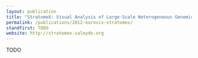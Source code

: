 ```yaml
---
layout: publication
title: "StratomeX: Visual Analysis of Large-Scale Heterogeneous Genomics Data for Cancer Subtype Characterization"
permalink: /publications/2012-eurovis-stratomex/
standfirst: TODO
website: http://stratomex.caleydo.org
---
```


TODO